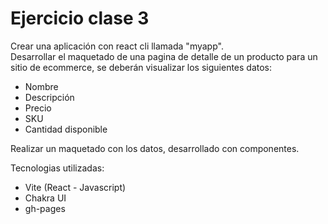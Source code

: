 # Ejercicio clase 3
Crear una aplicación con react cli llamada "myapp".  
Desarrollar el maquetado de una pagina de detalle de un producto para un sitio de
ecommerce, se deberán visualizar los siguientes datos:  
- Nombre
- Descripción
- Precio
- SKU
- Cantidad disponible

Realizar un maquetado con los datos, desarrollado con componentes.

Tecnologias utilizadas:  
- Vite (React - Javascript)
- Chakra UI
- gh-pages